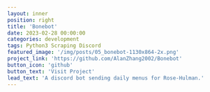 ```yaml
---
layout: inner
position: right
title: 'Bonebot'
date: 2023-02-28 00:00:00
categories: development
tags: Python3 Scraping Discord
featured_image: '/img/posts/05_bonebot-1130x864-2x.png'
project_link: 'https://github.com/AlanZhang2002/Bonebot'
button_icon: 'github'
button_text: 'Visit Project'
lead_text: 'A discord bot sending daily menus for Rose-Hulman.'
---
```

